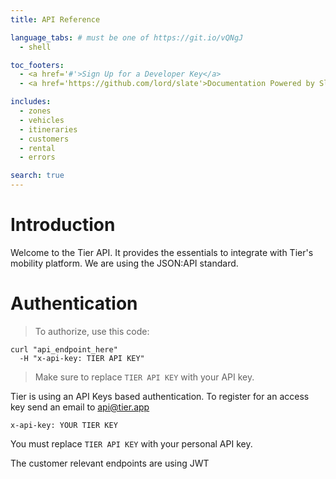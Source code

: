 ```yaml
---
title: API Reference

language_tabs: # must be one of https://git.io/vQNgJ
  - shell

toc_footers:
  - <a href='#'>Sign Up for a Developer Key</a>
  - <a href='https://github.com/lord/slate'>Documentation Powered by Slate</a>

includes:
  - zones
  - vehicles
  - itineraries
  - customers
  - rental
  - errors

search: true
---
```


# Introduction

Welcome to the Tier API. It provides the essentials to integrate with Tier's mobility platform.
We are using the JSON:API standard.

# Authentication

> To authorize, use this code:


```shell
curl "api_endpoint_here"
  -H "x-api-key: TIER API KEY"
```

> Make sure to replace `TIER API KEY` with your API key.

Tier is using an API Keys based authentication. To register for an access key send an email
to <a href='mailto:api@tier.app'>api@tier.app</a>

`x-api-key: YOUR TIER KEY`

<aside class="notice">
You must replace <code>TIER API KEY</code> with your personal API key.
</aside>

The customer relevant endpoints are using JWT
